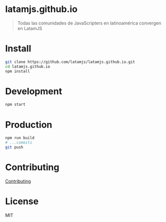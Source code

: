 # latamjs.github.io

> Todas las comunidades de JavaScripters en latinoamérica convergen en LatamJS

# Install

```bash
git clone https://github.com/latamjs/latamjs.github.io.git
cd latamjs.github.io
npm install
```

# Development

```bash
npm start
```

# Production

```bash
npm run build
# ...commits
git push
```

# Contributing

[Contributing](https://github.com/latamjs/latamjs.github.io/blob/master/contributing.md)

# License

MIT
